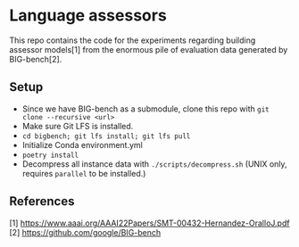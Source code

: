 # Language assessors

This repo contains the code for the experiments regarding building assessor models[1] from the enormous pile of evaluation data generated by BIG-bench[2].

## Setup

- Since we have BIG-bench as a submodule, clone this repo with `git clone --recursive <url>`
- Make sure Git LFS is installed.
- `cd bigbench; git lfs install; git lfs pull`
- Initialize Conda environment.yml
- `poetry install`
- Decompress all instance data with `./scripts/decompress.sh` (UNIX only, requires `parallel` to be installed.)

## References

[1] <https://www.aaai.org/AAAI22Papers/SMT-00432-Hernandez-OralloJ.pdf>  
[2] <https://github.com/google/BIG-bench>
